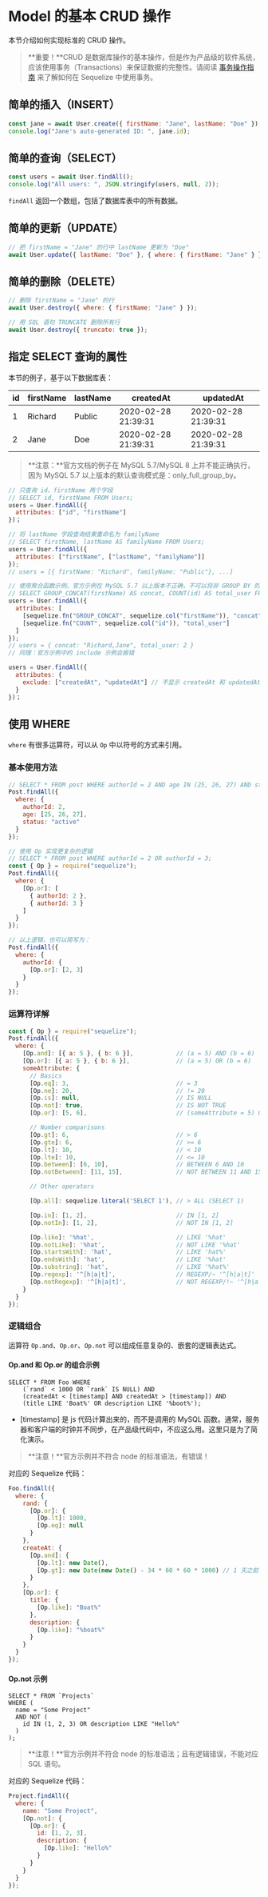 # Model 的基本 CRUD 操作

本节介绍如何实现标准的 CRUD 操作。

> **重要！**CRUD 是数据库操作的基本操作，但是作为产品级的软件系统，应该使用事务（Transactions）来保证数据的完整性。请阅读 [事务操作指南](./transactions.md) 来了解如何在 Sequelize 中使用事务。



## 简单的插入（INSERT）

```javascript
const jane = await User.create({ firstName: "Jane", lastName: "Doe" });
console.log("Jane's auto-generated ID: ", jane.id);
```



## 简单的查询（SELECT）

```javascript
const users = await User.findAll();
console.log("All users: ", JSON.stringify(users, null, 2));
```

`findAll` 返回一个数组，包括了数据库表中的所有数据。



## 简单的更新（UPDATE）

```javascript
// 把 firstName = "Jane" 的行中 lastName 更新为 "Doe"
await User.update({ lastName: "Doe" }, { where: { firstName: "Jane" } });
```



## 简单的删除（DELETE）

```javascript
// 删除 firstName = "Jane" 的行
await User.destroy({ where: { firstName: "Jane" } });

// 用 SQL 语句 TRUNCATE 删除所有行
await User.destroy({ truncate: true });
```



## 指定 SELECT 查询的属性

本节的例子，基于以下数据库表：

| id   | firstName | lastName | createdAt           | updatedAt           |
| ---- | --------- | -------- | ------------------- | ------------------- |
| 1    | Richard   | Public   | 2020-02-28 21:39:31 | 2020-02-28 21:39:31 |
| 2    | Jane      | Doe      | 2020-02-28 21:39:31 | 2020-02-28 21:39:31 |

> **注意：**官方文档的例子在 MySQL 5.7/MySQL 8 上并不能正确执行，因为 MySQL 5.7 以上版本的默认查询模式是：only_full_group_by。

```javascript
// 只查询 id、firstName 两个字段
// SELECT id, firstName FROM Users;
users = User.findAll({
  attributes: ["id", "firstName"]
})；

// 将 lastName 字段查询结果重命名为 familyName
// SELECT firstName, lastName AS familyName FROM Users;
users = User.findAll({
  attributes: ["firstName", ["lastName", "familyName"]]
});
// users = [{ firstName: "Richard", familyName: "Public"}, ...]

// 使用聚合函数示例。官方示例在 MySQL 5.7 以上版本不正确，不可以将非 GROUP BY 的字段和聚合函数一起使用
// SELECT GROUP_CONCAT(firstName) AS concat, COUNT(id) AS total_user FROM Users;
users = User.findAll({
  attributes: [
    [sequelize.fn("GROUP_CONCAT", sequelize.col("firstName")), "concat"],
    [sequelize.fn("COUNT", sequelize.col("id")), "total_user"]
  ]
});
// users = { concat: "Richard,Jane", total_user: 2 }
// 同理：官方示例中的 include 示例会报错

users = User.findAll({
  attributes: {
    exclude: ["createdAt", "updatedAt"] // 不显示 createdAt 和 updatedAt 两个字段
  }
})；
```



## 使用 WHERE

`where` 有很多运算符，可以从 `Op` 中以符号的方式来引用。

 ### 基本使用方法

```javascript
// SELECT * FROM post WHERE authorId = 2 AND age IN (25, 26, 27) AND status = 'active';
Post.findAll({
  where: {
    authorId: 2,
    age: [25, 26, 27],
    status: "active"
  }
});

// 使用 Op 实现更复杂的逻辑
// SELECT * FROM post WHERE authorId = 2 OR authorId = 3;
const { Op } = require("sequelize");
Post.findAll({
  where: {
    [Op.or]: [
      { authorId: 2 },
      { authorId: 3 }
    ]
  }
});

// 以上逻辑，也可以简写为：
Post.findAll({
  where: {
    authorId: {
      [Op.or]: [2, 3]
    }
  }
});
```

### 运算符详解

```javascript
const { Op } = require("sequelize");
Post.findAll({
  where: {
    [Op.and]: [{ a: 5 }, { b: 6 }],            // (a = 5) AND (b = 6)
    [Op.or]: [{ a: 5 }, { b: 6 }],             // (a = 5) OR (b = 6)
    someAttribute: {
      // Basics
      [Op.eq]: 3,                              // = 3
      [Op.ne]: 20,                             // != 20
      [Op.is]: null,                           // IS NULL
      [Op.not]: true,                          // IS NOT TRUE
      [Op.or]: [5, 6],                         // (someAttribute = 5) OR (someAttribute = 6)

      // Number comparisons
      [Op.gt]: 6,                              // > 6
      [Op.gte]: 6,                             // >= 6
      [Op.lt]: 10,                             // < 10
      [Op.lte]: 10,                            // <= 10
      [Op.between]: [6, 10],                   // BETWEEN 6 AND 10
      [Op.notBetween]: [11, 15],               // NOT BETWEEN 11 AND 15

      // Other operators

      [Op.all]: sequelize.literal('SELECT 1'), // > ALL (SELECT 1)

      [Op.in]: [1, 2],                         // IN [1, 2]
      [Op.notIn]: [1, 2],                      // NOT IN [1, 2]

      [Op.like]: '%hat',                       // LIKE '%hat'
      [Op.notLike]: '%hat',                    // NOT LIKE '%hat'
      [Op.startsWith]: 'hat',                  // LIKE 'hat%'
      [Op.endsWith]: 'hat',                    // LIKE '%hat'
      [Op.substring]: 'hat',                   // LIKE '%hat%'
      [Op.regexp]: '^[h|a|t]',                 // REGEXP/~ '^[h|a|t]'
      [Op.notRegexp]: '^[h|a|t]',              // NOT REGEXP/!~ '^[h|a|t]'
    }
  }
});
```

### 逻辑组合

运算符 `Op.and`、`Op.or`、`Op.not` 可以组成任意复杂的、嵌套的逻辑表达式。

#### Op.and 和 Op.or 的组合示例

```mysql
SELECT * FROM Foo WHERE
	(`rand` < 1000 OR `rank` IS NULL) AND
	(createdAt < [timestamp] AND createdAt > [timestamp]) AND
	(title LIKE 'Boat%' OR description LIKE '%boot%');
```

- [timestamp] 是 js 代码计算出来的，而不是调用的 MySQL 函数。通常，服务器和客户端的时钟并不同步，在产品级代码中，不应这么用。这里只是为了简化演示。

> **注意！**官方示例并不符合 node 的标准语法，有错误！

对应的 Sequelize 代码：

```javascript
Foo.findAll({
  where: {
    rand: {
      [Op.or]: {
        [Op.lt]: 1000,
        [Op.eq]: null
      }
    },
    createAt: {
      [Op.and]: {
        [Op.lt]: new Date(),
        [Op.gt]: new Date(new Date() - 34 * 60 * 60 * 1000) // 1 天之前
      }
    },
    [Op.or]: {
      title: {
        [Op.like]: "Boat%"
      },
      description: {
        [Op.like]: "%boat%"
      }
    }
  }
});
```

#### Op.not 示例

```mysql
SELECT * FROM `Projects`
WHERE (
  name = "Some Project" 
  AND NOT (
    id IN (1, 2, 3) OR description LIKE "Hello%"
  )
);
```

> **注意！**官方示例并不符合 node 的标准语法；且有逻辑错误，不能对应 SQL 语句。

对应的 Sequelize 代码：

```javascript
Project.findAll({
  where: {
    name: "Some Project",
    [Op.not]: {
      [Op.or]: {
        id: [1, 2, 3],
        description: {
          [Op.like]: "Hello%"
        }
      }
    }
  }
});
```

